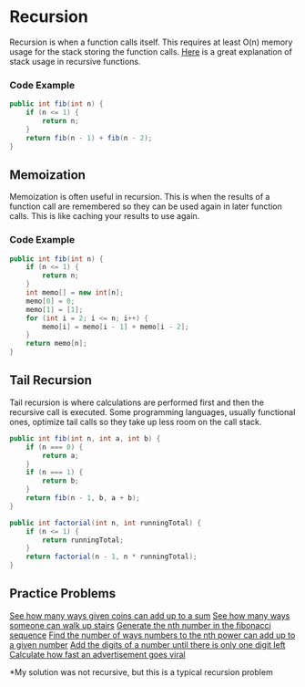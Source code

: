 # Recursion
Recursion is when a function calls itself. This requires at least O(n) memory usage for the stack storing the function calls. [Here](https://www.youtube.com/watch?v=k0bb7UYy0pY) is a great explanation of stack usage in recursive functions.

### Code Example
```java
public int fib(int n) {
    if (n <= 1) {
        return n;
    }
    return fib(n - 1) + fib(n - 2);
}
```

## Memoization
Memoization is often useful in recursion. This is when the results of a function call are remembered so they can be used again in later function calls. This is like caching your results to use again.

### Code Example
```java
public int fib(int n) {
	if (n <= 1) {
		return n;
	}
    int memo[] = new int[n];
    memo[0] = 0;
    memo[1] = [1];
    for (int i = 2; i <= n; i++) {
        memo[i] = memo[i - 1] + memo[i - 2];
    }
    return memo[n];
}
```
## Tail Recursion
Tail recursion is where calculations are performed first and then the recursive call is executed. Some programming languages, usually functional ones, optimize tail calls so they take up less room on the call stack.

```java
public int fib(int n, int a, int b) {
    if (n === 0) {
        return a;
    }
    if (n === 1) {
        return b;
    }
    return fib(n - 1, b, a + b);
}

public int factorial(int n, int runningTotal) {
    if (n <= 1) {
        return runningTotal;
    }
    return factorial(n - 1, n * runningTotal);
}
```

## Practice Problems
[See how many ways given coins can add up to a sum](https://www.hackerrank.com/challenges/ctci-coin-change)
[See how many ways someone can walk up stairs](https://www.hackerrank.com/challenges/ctci-recursive-staircase)
[Generate the nth number in the fibonacci sequence](https://www.hackerrank.com/challenges/ctci-fibonacci-numbers)
[Find the number of ways numbers to the nth power can add up to a given number](https://www.hackerrank.com/challenges/the-power-sum)
[Add the digits of a number until there is only one digit left](https://www.hackerrank.com/challenges/recursive-digit-sum/)
[Calculate how fast an advertisement goes viral](https://www.hackerrank.com/challenges/strange-advertising)

*My solution was not recursive, but this is a typical recursion problem
